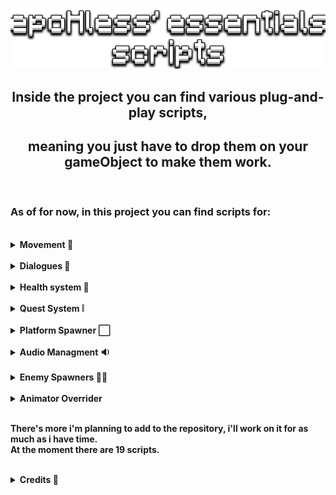 <p align="center"><img src="demo/title.png"></p>

## <center> <b> Inside the project you can find various plug-and-play scripts, </center>

## <center> <b> meaning you just have to drop them on your gameObject to make them work.</center>

<br>

### As of for now, in this project you can find scripts for:

<br>
<details>
<summary>Movement 🦶</summary><br>

<details>
<summary>Topdown Movement</summary>

![dialogue](demo/topdownmov.gif)

</details>
<details>
<summary>Platform Movement with jump (and double jump)</summary>

![dialogue](demo/platmov.gif)

</details>
<details>
<summary>Drag and Shoot Movement</summary>

![dialogue](demo/linerendmov.gif)

</details>
<details>
<summary>Grid based Movement</summary>

![dialogue](demo/gridmov.gif)

</details>
<details>
<summary>Flappy Bird like movement</summary>

![dialogue](demo/flapmov.gif)

</details>
</details>

<br>

<details>
<summary>Dialogues 💬</summary>

    - TypeWriter Effect for text;
    - Conversation between multiple characters;
    - Scriptable object used to easily create dialogues.

![dialogue](demo/dialogue.gif)

</details>

<br>

<details>
<summary>Health system 💖</summary>

<details open>
<summary>Zelda like health system</summary>

    - Full/Empty hearths;
    - Dev can decide total amount of hearths;
    - PlayerPref ready.

![health](demo/health.gif)

</details>
<details open>
<summary>Health slider system</summary>

    - Fully customizable slider;
    - Dev can decide total amount of HPs;
    - PlayerPref ready.

![health](demo/HPslider.gif)

</details>
</details>

<br>

<details>
<summary>Quest System ❕</summary>

<details open>
<summary>Quest Manager</summary>

    - Create new quests;
    - Check quests completion.

</details>
<details open>
<summary>Quest Marker</summary>

    - Mark quests a completed via OnTriggerEnter or by pressing a given KeyCode inside its area.

</details>
<details open>
<summary>Quest Object Activator</summary>

    - Activate/Deactivate a given object upon quest completion;
    - Could also implement UnityEvents.

</details>

![quest](demo/quest.gif)

</details>

<br>

<details>
<summary>Platform Spawner ⬜</summary>

    - Spawn a gameObject and move it from point A to B;
    - Useful for games like Flappy Bird or Endless Runners.

![platforms](demo/movinplatfms.gif)

</details>

<br>

<details>
<summary>Audio Managment 🔉</summary>

<details open>
<summary>Audio Slider</summary>

    - Dedicated custom sliders and scripts to manage audio runtimes
    - Save audio volume inside a PlayerPrefab that will save and use the value on start

</details>
<details open>
<summary>Audio Toggle</summary>

    - Mute audio of a selected group of sliders
    - Value is saved in a prefab and will be set as such on start

</details>

![audio](demo/audio.gif)

</details>

<br>

<details>
<summary>Enemy Spawners 🧛‍♂️</summary>

    - Spawn a random object from an array of gameObjects
    - Select a Min/Max numbers of enemies to spawn per callback
    - Select how many enemies can be active at the same time

<details open>
<summary>Spawn gameObjects inside Tilemap</summary>

![spawner](demo/spawnInTilemap.gif)

</details>
<details open>
<summary>Spawn gameObjects inside Area</summary>

![spawner](demo/spawnInArea.gif)

</details>
</details>

<br>

<details>
<summary>Animator Overrider</summary>

    - Override the animator to change on object appearance runtime
    - Can call the function via scripts and on button click as in the example below
    - Add as many Animator Overriders as you wish and change between them via simple Functions
    - Sample scene provided

![override](demo/animatorOverride.gif)

</details>

<br>

There's more i'm planning to add to the repository, i'll work on it for as much as i have time.<br>
At the moment there are 19 scripts.

<br>

<details>
<summary>Credits 👑</summary>

- This project uses [@PixeyeHQ](https://github.com/PixeyeHQ/InspectorFoldoutGroup) inspector foldout group to make the development cleaner;

- The hearths sprites used in the zelda like hearth system were taken from [NicoleMarieT](https://nicolemariet.itch.io/pixel-heart-animation-32x32-16x16-freebie) on itch.io;

- The font used is taken from [Void](https://arcade.itch.io/heartbit) on itch.io;

- Tilemap asset taken from [Adam Saltman](https://adamatomic.itch.io/jawbreaker) on itch.io;

- Enemy sprite taken from [0x72](https://0x72.itch.io/dungeontileset-ii) on itch.io.

- Button UIs comes from [Sumo Studio](https://sumo-studios.itch.io/pixel-art-buttons);

- Tiny Heroes come from [Free Game Assets](https://free-game-assets.itch.io/free-tiny-hero-sprites-pixel-art).
</details>
